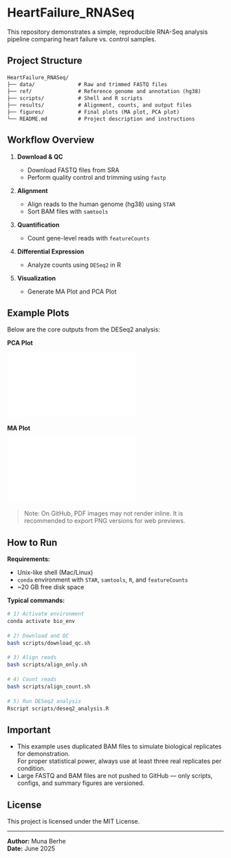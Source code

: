 # HeartFailure_RNASeq

This repository demonstrates a simple, reproducible RNA-Seq analysis pipeline comparing heart failure vs. control samples.

## Project Structure

```
HeartFailure_RNASeq/
├── data/              # Raw and trimmed FASTQ files
├── ref/               # Reference genome and annotation (hg38)
├── scripts/           # Shell and R scripts
├── results/           # Alignment, counts, and output files
├── figures/           # Final plots (MA plot, PCA plot)
└── README.md          # Project description and instructions
```

## Workflow Overview

1. **Download & QC**
   - Download FASTQ files from SRA
   - Perform quality control and trimming using `fastp`

2. **Alignment**
   - Align reads to the human genome (hg38) using `STAR`
   - Sort BAM files with `samtools`

3. **Quantification**
   - Count gene-level reads with `featureCounts`

4. **Differential Expression**
   - Analyze counts using `DESeq2` in R

5. **Visualization**
   - Generate MA Plot and PCA Plot

## Example Plots

Below are the core outputs from the DESeq2 analysis:

**PCA Plot**

![PCA Plot](figures/PCAplot.pdf)

**MA Plot**

![MA Plot](figures/MAplot.pdf)

> Note: On GitHub, PDF images may not render inline. It is recommended to export PNG versions for web previews.

## How to Run

**Requirements:**

- Unix-like shell (Mac/Linux)
- `conda` environment with `STAR`, `samtools`, `R`, and `featureCounts`
- ~20 GB free disk space

**Typical commands:**

```bash
# 1) Activate environment
conda activate bio_env

# 2) Download and QC
bash scripts/download_qc.sh

# 3) Align reads
bash scripts/align_only.sh

# 4) Count reads
bash scripts/align_count.sh

# 5) Run DESeq2 analysis
Rscript scripts/deseq2_analysis.R
```

## Important

- This example uses duplicated BAM files to simulate biological replicates for demonstration.  
  For proper statistical power, always use at least three real replicates per condition.
- Large FASTQ and BAM files are not pushed to GitHub — only scripts, configs, and summary figures are versioned.

## License

This project is licensed under the MIT License.

---

**Author:** Muna Berhe  
**Date:** June 2025

